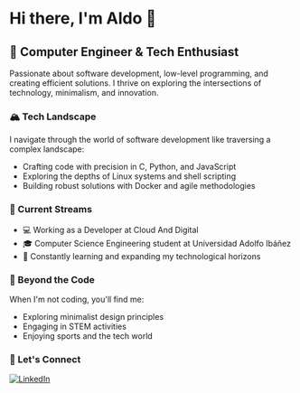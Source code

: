 # Hi there, I'm Aldo 👋

## 🌿 Computer Engineer & Tech Enthusiast

Passionate about software development, low-level programming, and creating efficient solutions. I thrive on exploring the intersections of technology, minimalism, and innovation.

### 🏔️ Tech Landscape

I navigate through the world of software development like traversing a complex landscape:
- Crafting code with precision in C, Python, and JavaScript
- Exploring the depths of Linux systems and shell scripting
- Building robust solutions with Docker and agile methodologies

### 🌊 Current Streams

- 💻 Working as a Developer at Cloud And Digital
- 🎓 Computer Science Engineering student at Universidad Adolfo Ibáñez
- 🚀 Constantly learning and expanding my technological horizons

### 🌱 Beyond the Code

When I'm not coding, you'll find me:
- Exploring minimalist design principles
- Engaging in STEM activities
- Enjoying sports and the tech world

### 🌄 Let's Connect

[<img src="https://img.shields.io/badge/LinkedIn-blue?style=flat-square&logo=linkedin" alt="LinkedIn">](https://www.linkedin.com/in/aldo-jim%C3%A9nez-wiehoff/)
